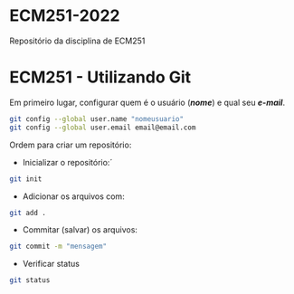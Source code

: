 # ECM251-2022
Repositório da disciplina de ECM251

# ECM251 - Utilizando Git

Em primeiro lugar, configurar quem é o usuário (***nome***) e qual seu ***e-mail***.

```bash
git config --global user.name "nomeusuario"
git config --global user.email email@email.com
```

Ordem para criar um repositório:
- Inicializar o repositório:´
```bash
git init
```

- Adicionar os arquivos com:
```bash
git add .
```

- Commitar (salvar) os arquivos:
```bash
git commit -m "mensagem"
```

- Verificar status
```bash
git status
```
